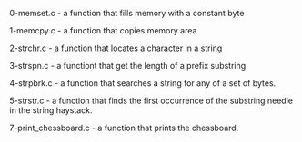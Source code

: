 0-memset.c - a function that fills memory with a constant byte

1-memcpy.c - a function that copies memory area

2-strchr.c - a function that locates a character in a string

3-strspn.c - a functiont that get the length of a prefix substring

4-strpbrk.c - a function that searches a string for any of a set of bytes.

5-strstr.c - a function that finds the first occurrence of the substring needle in the string haystack.

7-print_chessboard.c - a function that prints the chessboard.
